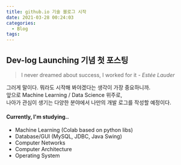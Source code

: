 ```yaml
---
title: github.io 기술 블로그 시작
date: 2021-03-28 00:24:03
categories:
  - Blog
tags:
---
```

## Dev-log Launching 기념 첫 포스팅

> I never dreamed about success, I worked for it  *- Estée Lauder*



그러게 말이다. 뭐라도 시작해 봐야겠다는 생각이 가장 중요하니까.  
앞으로 Machine Learning / Data Science 위주로,  
나아가 관심이 생기는 다양한 분야에서 나만의 개발 로그를 작성할 예정이다.



#### Currently, I'm studying..

- Machine Learning (Colab based on python libs)
- Database/GUI (MySQL, JDBC, Java Swing)
- Computer Networks
- Computer Architecture
- Operating System
